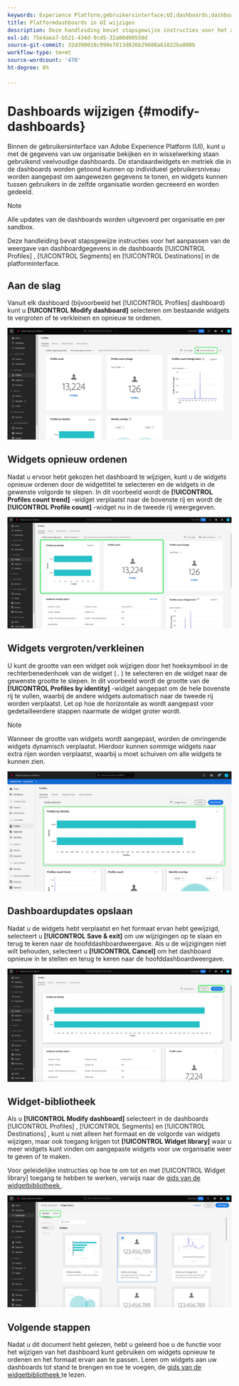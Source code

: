 ```yaml
---
keywords: Experience Platform;gebruikersinterface;UI;dashboards;dashboard;profielen;segmenten;bestemmingen;vergunningsgebruik
title: Platformdashboards in UI wijzigen
description: Deze handleiding bevat stapsgewijze instructies voor het aanpassen van de manier waarop de Adobe Experience Platform-gegevens van uw organisatie worden weergegeven in dashboards.
exl-id: 75e4aea7-b521-434d-9cd5-32a00d00550d
source-git-commit: 32dd90018c990e7013d826b29608a61022ba808b
workflow-type: tm+mt
source-wordcount: '470'
ht-degree: 0%

---
```


# Dashboards wijzigen {#modify-dashboards}

Binnen de gebruikersinterface van Adobe Experience Platform (UI), kunt u met de gegevens van uw organisatie bekijken en in wisselwerking staan gebruikend veelvoudige dashboards. De standaardwidgets en metriek die in de dashboards worden getoond kunnen op individueel gebruikersniveau worden aangepast om aangewezen gegevens te tonen, en widgets kunnen tussen gebruikers in de zelfde organisatie worden gecreeerd en worden gedeeld.

>[!NOTE]
>
>Alle updates van de dashboards worden uitgevoerd per organisatie en per sandbox.

Deze handleiding bevat stapsgewijze instructies voor het aanpassen van de weergave van dashboardgegevens in de dashboards [!UICONTROL Profiles] , [!UICONTROL Segments] en [!UICONTROL Destinations] in de platforminterface.

## Aan de slag

Vanuit elk dashboard (bijvoorbeeld het [!UICONTROL Profiles] dashboard) kunt u **[!UICONTROL Modify dashboard]** selecteren om bestaande widgets te vergroten of te verkleinen en opnieuw te ordenen.

![ het dashboard van Profielen met Modify benadrukt dashboard.](../images/customization/modify-dashboard.png)

## Widgets opnieuw ordenen

Nadat u ervoor hebt gekozen het dashboard te wijzigen, kunt u de widgets opnieuw ordenen door de widgettitel te selecteren en de widgets in de gewenste volgorde te slepen. In dit voorbeeld wordt de **[!UICONTROL Profiles count trend]** -widget verplaatst naar de bovenste rij en wordt de **[!UICONTROL Profile count]** -widget nu in de tweede rij weergegeven.

![ het dashboard van Profielen met twee opnieuw in orde gebrachte benadrukte widgets.](../images/customization/move-widget.png)

## Widgets vergroten/verkleinen

U kunt de grootte van een widget ook wijzigen door het hoeksymbool in de rechterbenedenhoek van de widget (`⌟` ) te selecteren en de widget naar de gewenste grootte te slepen. In dit voorbeeld wordt de grootte van de **[!UICONTROL Profiles by identity]** -widget aangepast om de hele bovenste rij te vullen, waarbij de andere widgets automatisch naar de tweede rij worden verplaatst. Let op hoe de horizontale as wordt aangepast voor gedetailleerdere stappen naarmate de widget groter wordt.

>[!NOTE]
>
>Wanneer de grootte van widgets wordt aangepast, worden de omringende widgets dynamisch verplaatst. Hierdoor kunnen sommige widgets naar extra rijen worden verplaatst, waarbij u moet schuiven om alle widgets te kunnen zien.

![ het dashboard van Profielen met resized benadrukte widget.](../images/customization/resize-widget.png)

## Dashboardupdates opslaan

Nadat u de widgets hebt verplaatst en het formaat ervan hebt gewijzigd, selecteert u **[!UICONTROL Save & exit]** om uw wijzigingen op te slaan en terug te keren naar de hoofddashboardweergave. Als u de wijzigingen niet wilt behouden, selecteert u **[!UICONTROL Cancel]** om het dashboard opnieuw in te stellen en terug te keren naar de hoofddashboardweergave.

![ het dashboard van Profielen met zowel annuleert als benadrukt sparen en weggaan.](../images/customization/save-changes.png)

## Widget-bibliotheek

Als u **[!UICONTROL Modify dashboard]** selecteert in de dashboards [!UICONTROL Profiles] , [!UICONTROL Segments] en [!UICONTROL Destinations] , kunt u niet alleen het formaat en de volgorde van widgets wijzigen, maar ook toegang krijgen tot **[!UICONTROL Widget library]** waar u meer widgets kunt vinden om aangepaste widgets voor uw organisatie weer te geven of te maken.

Voor geleidelijke instructies op hoe te om tot en met [!UICONTROL Widget library] toegang te hebben te werken, verwijs naar de [ gids van de widgetbibliotheek ](widget-library.md).

![ de werkruimte van de widgetbibliotheek met Standaard en Gemarkeerde Douane.](../images/customization/widget-library.png)

## Volgende stappen

Nadat u dit document hebt gelezen, hebt u geleerd hoe u de functie voor het wijzigen van het dashboard kunt gebruiken om widgets opnieuw te ordenen en het formaat ervan aan te passen. Leren om widgets aan uw dashboards tot stand te brengen en toe te voegen, de [ gids van de widgetbibliotheek ](widget-library.md) te lezen.
